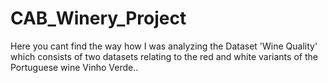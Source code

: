 # CAB_Winery_Project
Here you cant find the way how I was analyzing the Dataset  'Wine Quality' which consists of two datasets relating to the red and white variants of the Portuguese wine Vinho Verde..
